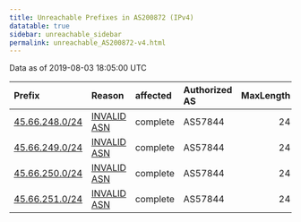 ```yaml
---
title: Unreachable Prefixes in AS200872 (IPv4)
datatable: true
sidebar: unreachable_sidebar
permalink: unreachable_AS200872-v4.html
---
```


Data as of 2019-08-03 18:05:00 UTC


<div class="datatable-begin"></div>

| Prefix                                                 | Reason                                                                                                 | affected   | Authorized AS   |   MaxLength | Anchor                                         |   unreachable /24s |
|:-------------------------------------------------------|:-------------------------------------------------------------------------------------------------------|:-----------|:----------------|------------:|:-----------------------------------------------|-------------------:|
| [45.66.248.0/24](https://stat.ripe.net/45.66.248.0/24) | [INVALID ASN](https://rpki-validator.ripe.net/announcement-preview?asn=AS200872&prefix=45.66.248.0/24) | complete   | AS57844         |          24 | [RIPE](unreachable_RIPE_NCC_RPKI_Root-v4.html) |                  1 |
| [45.66.249.0/24](https://stat.ripe.net/45.66.249.0/24) | [INVALID ASN](https://rpki-validator.ripe.net/announcement-preview?asn=AS200872&prefix=45.66.249.0/24) | complete   | AS57844         |          24 | [RIPE](unreachable_RIPE_NCC_RPKI_Root-v4.html) |                  1 |
| [45.66.250.0/24](https://stat.ripe.net/45.66.250.0/24) | [INVALID ASN](https://rpki-validator.ripe.net/announcement-preview?asn=AS200872&prefix=45.66.250.0/24) | complete   | AS57844         |          24 | [RIPE](unreachable_RIPE_NCC_RPKI_Root-v4.html) |                  1 |
| [45.66.251.0/24](https://stat.ripe.net/45.66.251.0/24) | [INVALID ASN](https://rpki-validator.ripe.net/announcement-preview?asn=AS200872&prefix=45.66.251.0/24) | complete   | AS57844         |          24 | [RIPE](unreachable_RIPE_NCC_RPKI_Root-v4.html) |                  1 |

<div class="datatable-end"></div>